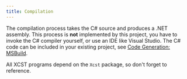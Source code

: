 ```yaml
---
title: Compilation
---
```


The compilation process takes the C# source and produces a .NET assembly. This process is **not** implemented by this project, you have to invoke the C# compiler yourself, or use an IDE like Visual Studio. The C# code can be included in your existing project, see [Code Generation: MSBuild](code-generation.html#msbuild).

All XCST programs depend on the `Xcst` package, so don't forget to reference.
